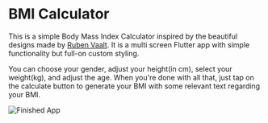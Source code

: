 # BMI Calculator 
This is a simple Body Mass Index Calculator inspired by the beautiful designs made by [Ruben Vaalt](https://dribbble.com/shots/4585382-Simple-BMI-Calculator). It is a multi screen Flutter app with simple functionality but full-on custom styling. <br/>

You can choose your gender, adjust your height(in cm), select your weight(kg), and adjust the age. When you're done with all that, just tap on the calculate button to generate your BMI with some relevant text regarding your BMI. <br/>


![Finished App](https://github.com/londonappbrewery/Images/blob/master/bmi-calc-demo.gif)
